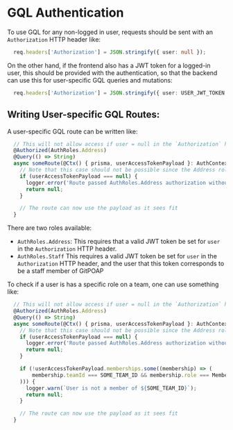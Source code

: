 # GQL Authentication

To use GQL for any non-logged in user, requests should be sent with an
`Authorization` HTTP header like:
```typescript
  req.headers['Authorization'] = JSON.stringify({ user: null });
```
On the other hand, if the frontend also has a JWT token for a logged-in user, this
should be provided with the authentication, so that the backend can use this for
user-specific GQL queries and mutations:
```typescript
  req.headers['Authorization'] = JSON.stringify({ user: USER_JWT_TOKEN });
```

## Writing User-specific GQL Routes:

A user-specific GQL route can be written like:
```typescript
  // This will not allow access if user = null in the `Authorization` header
  @Authorized(AuthRoles.Address)
  @Query(() => String)
  async someRoute(@Ctx() { prisma, userAccessTokenPayload }: AuthContext) {
    // Note that this case should not be possible since the Address role is required
    if (userAccessTokenPayload === null) {
      logger.error('Route passed AuthRoles.Address authorization without user payload set');
      return null;
    }

    // The route can now use the payload as it sees fit
  }
```

There are two roles available:
* `AuthRoles.Address`: This requires that a valid JWT token be set for `user` in the
    `Authorization` HTTP header.
* `AuthRoles.Staff` This requires a valid JWT token be set for `user` in the
    `Authorization` HTTP header, and the user that this token corresponds to be a
    staff member of GitPOAP

To check if a user is has a specific role on a team, one can use something like:
```typescript
  // This will not allow access if user = null in the `Authorization` header
  @Authorized(AuthRoles.Address)
  @Query(() => String)
  async someRoute(@Ctx() { prisma, userAccessTokenPayload }: AuthContext) {
    // Note that this case should not be possible since the Address role is required
    if (userAccessTokenPayload === null) {
      logger.error('Route passed AuthRoles.Address authorization without user payload set');
      return null;
    }

    if (!userAccessTokenPayload.memberships.some((membership) => (
        membership.teamId === SOME_TEAM_ID && membership.role === MembershipRole.ADMIN
    ))) {
      logger.warn(`User is not a member of ${SOME_TEAM_ID}`);
      return null;
    }

    // The route can now use the payload as it sees fit
  }
```
